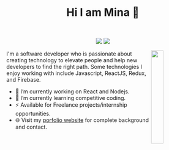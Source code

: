 <h1 align="center">Hi I am Mina 👋</h1>
<br>
 <p align="center">
 <a href="https://www.linkedin.com/in/mina-samir-0a0765207/"><img src="https://img.shields.io/badge/linkedin-%230077B5.svg?&style=for-the-badge&logo=linkedin&logoColor=white" /></a>
  <a href="https://www.facebook.com/profile.php?id=100006293358685"><img src = "https://img.shields.io/badge/facebook-%231877F2.svg?&style=for-the-badge&logo=facebook&logoColor=white"/></a>
</p>
 
  
  <img src="https://avatars.githubusercontent.com/u/67394030?s=400&u=6ed90c6ca59c6fdd7b29ea6c8bbb110bf9a6d7ea&v=4" align="right" width="25%"/>
  I'm a software developer who is passionate about creating technology to elevate people and help new developers to find the right path. Some technologies I enjoy working with include Javascript, ReactJS, Redux, and Firebase.
  
- 🔭 I’m currently working on React and Nodejs.
- 🌱 I’m currently learning competitive coding.
- ⚡  Available for Freelance projects/internship opportunities.
- 🌐 Visit my [porfolio website](http://mina-portfolio-iota.vercel.app/) for complete background and contact.
